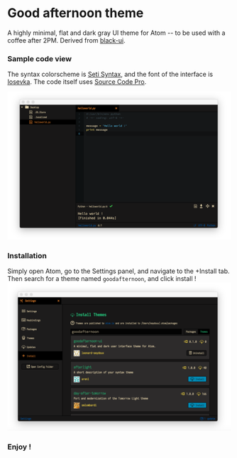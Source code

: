 # Good afternoon theme

A highly minimal, flat and dark gray UI theme for Atom -- to be used with a coffee after 2PM. Derived from [black-ui](https://github.com/williamtguerra/black-ui).  



### Sample code view
The syntax colorscheme is [Seti Syntax](https://github.com/jesseweed/seti-syntax.git), and the font of the interface is [Iosevka](https://github.com/be5invis/Iosevka.git). The code itself uses [Source Code Pro](https://github.com/adobe-fonts/source-code-pro.git).

![screenshot-code](code.png)

### Installation
Simply open Atom, go to the Settings panel, and navigate to the +Install tab. Then search for a theme named `goodafternoon`, and click install !
![screenshot-code](settings.png)

### Enjoy !
